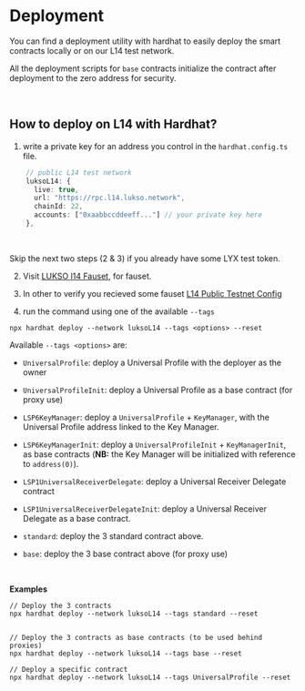 
# Deployment

You can find a deployment utility with hardhat to easily deploy the smart contracts locally or on our L14 test network.

All the deployment scripts for `base` contracts initialize the contract after deployment to the zero address for security.

&nbsp;
## How to deploy on L14 with Hardhat?

1. write a private key for an address you control in the `hardhat.config.ts` file.

```ts
    // public L14 test network
    luksoL14: {
      live: true,
      url: "https://rpc.l14.lukso.network",
      chainId: 22,
      accounts: ["0xaabbccddeeff..."] // your private key here
    },
```

&nbsp;

Skip the next two steps (2 & 3) if you already have some LYX test token.

2. Visit [LUKSO l14 Fauset](http://faucet.l14.lukso.network/), for fauset.

3. In other to verify you recieved some fauset [L14 Public Testnet Config](https://docs.lukso.tech/networks/l14-testnet) 

4. run the command using one of the available `--tags`

```
npx hardhat deploy --network luksoL14 --tags <options> --reset
```

Available `--tags <options>` are:

- `UniversalProfile`: deploy a Universal Profile with the deployer as the owner

- `UniversalProfileInit`: deploy a Universal Profile as a base contract (for proxy use)

- `LSP6KeyManager`: deploy a `UniversalProfile` + `KeyManager`, with the Universal Profile address linked to the Key Manager.     

- `LSP6KeyManagerInit`: deploy a `UniversalProfileInit` + `KeyManagerInit`, as base contracts (**NB:** the Key Manager will be initialized with reference to `address(0)`).   

- `LSP1UniversalReceiverDelegate`: deploy a Universal Receiver Delegate contract

- `LSP1UniversalReceiverDelegateInit`: deploy a Universal Receiver Delegate as a base contract.

- `standard`: deploy the 3 standard contract above.

- `base`: deploy the 3 base contract above (for proxy use)

&nbsp;

**Examples**

```
// Deploy the 3 contracts
npx hardhat deploy --network luksoL14 --tags standard --reset


// Deploy the 3 contracts as base contracts (to be used behind proxies)
npx hardhat deploy --network luksoL14 --tags base --reset

// Deploy a specific contract
npx hardhat deploy --network luksoL14 --tags UniversalProfile --reset
```
